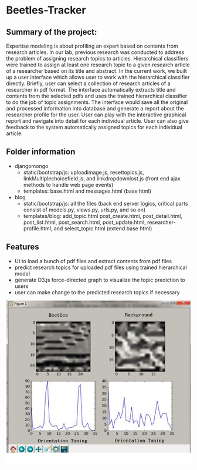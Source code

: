 # **Beetles-Tracker**

## **Summary of the project:**

Expertise modeling is about profiling an expert based on contents from research articles. 
In our lab, previous research was conducted to address the problem of assigning research 
topics to articles. Hierarchical classifiers were trained to assign at least one research 
topic to a given research article of a researcher based on its title and abstract. In the 
current work, we built up a user interface which allows user to work with the hierarchical 
classifier directly. Briefly, user can select a collection of research articles of a 
researcher in pdf format. The interface automatically extracts title and contents from the 
selected pdfs and uses the trained hierarchical classifier to do the job of topic assignments. 
The interface would save all the original and processed information into database and generate 
a report about the researcher profile for the user. User can play with the interactive 
graphical report and navigate into detail for each individual article. User can also give 
feedback to the system automatically assigned topics for each individual article. 


## **Folder information**

* djangomongo
	- static/bootstrap/js: uploadimage.js, resettopics.js, linkMultiplechoicefield.js, and linkdropdownlost.js
						   (front end ajax methods to handle web page events)
	- templates: base.html and messages.html 
				 (base html)
* blog
	- static/bootstrap/js: all the files
						   (back end server logics, critical parts consist of models.py, views.py, urls.py, and so on)
	- templates/blog: add_topic.html post_create.html, post_detail.html, post_list.html, post_search.html,
					  post_update.html, researcher-profile.html, and select_topic.html
					  (extend base html)

## **Features**
* UI to load a bunch of pdf files and extract contents from pdf files
* predict research topics for uploaded pdf files using trained hierarchical model
* generate D3.js force-directed graph to visualize the topic prediction to users
* user can make change to the predicted research topics if necessary

![alt text](image/cirvariance.png)


